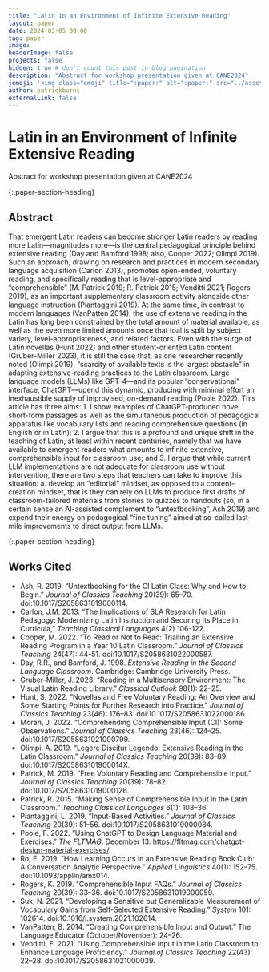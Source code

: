 ```yaml
---
title: "Latin in an Environment of Infinite Extensive Reading"
layout: paper
date: 2024-03-05 00:00
tag: paper
image:
headerImage: false
projects: false
hidden: true # don't count this post in blog pagination
description: "Abstract for workshop presentation given at CANE2024"
jemoji: '<img class="emoji" title=":paper:" alt=":paper:" src="../assets/images/paper-icon.png" height="20" width="20" align="absmiddle">'
author: patrickburns
externalLink: false
---
```


# Latin in an Environment of Infinite Extensive Reading
Abstract for workshop presentation given at CANE2024

{:.paper-section-heading}
## Abstract

That emergent Latin readers can become stronger Latin readers by reading more Latin—magnitudes more—is the central pedagogical principle behind extensive reading (Day and Bamford 1998; also, Cooper 2022; Olimpi 2019).  Such an approach, drawing on research and practices in modern secondary language acquisition (Carlon 2013), promotes open-ended, voluntary reading, and specifically reading that is level-appropriate and “comprehensible” (M. Patrick 2019; R. Patrick 2015; Venditti 2021; Rogers 2019), as an important supplementary classroom activity alongside other language instruction (Piantaggini 2019). At the same time, in contrast to modern languages (VanPatten 2014), the use of extensive reading in the Latin has long been constrained by the total amount of material available, as well as the even more limited amounts once that toal is split by subject variety, level-appropriateness, and related factors. Even with the surge of Latin novellas (Hunt 2022) and other student-oriented Latin content (Gruber-Miller 2023), it is still the case that, as one researcher recently noted (Olimpi 2019), “scarcity of available texts is the largest obstacle” in adapting extensive-reading practices to the Latin classroom. Large language models (LLMs) like GPT-4—and its popular “conservational” interface, ChatGPT—upend this dynamic, producing with minimal effort an inexhaustible supply of improvised, on-demand reading (Poole 2022). This article has three aims: 1. I show examples of ChatGPT-produced novel short-form passages as well as the simultaneous production of pedagogical apparatus like vocabulary lists and reading comprehensive questions (in English or in Latin); 2. I argue that this is a profound and unique shift in the teaching of Latin, at least within recent centuries, namely that we have available to emergent readers what amounts to infinite extensive, comprehensible input for classroom use; and 3. I argue that while current LLM implementations are not adequate for classroom use without intervention, there are two steps that teachers can take to improve this situation: a. develop an “editorial” mindset, as opposed to a content-creation mindset, that is they can rely on LLMs to produce first drafts of classroom-tailored materials from stories to quizzes to handouts (so, in a certain sense an AI-assisted complement to “untextbooking”, Ash 2019) and expend their energy on pedagogical “fine tuning” aimed at so-called last-mile improvements to direct output from LLMs.

{:.paper-section-heading}
## Works Cited

- Ash, R. 2019. “Untextbooking for the CI Latin Class: Why and How to Begin.” *Journal of Classics Teaching* 20(39): 65–70. doi:10.1017/S2058631019000114.
- Carlon, J.M. 2013. “The Implications of SLA Research for Latin Pedagogy: Modernizing Latin Instruction and Securing Its Place in Curricula,” *Teaching Classical Languages* 4(2) 106-122.
- Cooper, M. 2022. “To Read or Not to Read: Trialling an Extensive Reading Program in a Year 10 Latin Classroom.” *Journal of Classics Teaching* 24(47): 44-51. doi:10.1017/S2058631022000587.
- Day, R.R., and Bamford, J. 1998. *Extensive Reading in the Second Language Classroom*. Cambridge: Cambridge University Press.
- Gruber-Miller, J. 2023. “Reading in a Multisensory Environment: The Visual Latin Reading Library.” *Classical Outlook* 98(1): 22–25.
- Hunt, S. 2022. “Novellas and Free Voluntary Reading: An Overview and Some Starting Points for Further Research into Practice.” *Journal of Classics Teaching* 23(46): 176–83. doi:10.1017/S2058631022000186.
- Moran, J. 2022. “Comprehending Comprehensible Input (CI): Some Observations.” *Journal of Classics Teaching* 23(46): 124–25. doi:10.1017/S2058631021000799.
- Olimpi, A. 2019. “Legere Discitur Legendo: Extensive Reading in the Latin Classroom.” *Journal of Classics Teaching* 20(39): 83–89. doi:10.1017/S205863101900014X.
- Patrick, M. 2019. “Free Voluntary Reading and Comprehensible Input.” *Journal of Classics Teaching* 20(39): 78–82. doi:10.1017/S2058631019000126.
- Patrick, R. 2015. “Making Sense of Comprehensible Input in the Latin Classroom.” *Teaching Classical Languages* 6(1): 108–36.
- Piantaggini, L. 2019. “Input-Based Activities.” *Journal of Classics Teaching* 20(39): 51–56. doi:10.1017/S2058631019000084.
- Poole, F. 2022. “Using ChatGPT to Design Language Material and Exercises.” *The FLTMAG*. December 13. https://fltmag.com/chatgpt-design-material-exercises/.
- Ro, E. 2019. “How Learning Occurs in an Extensive Reading Book Club: A Conversation Analytic Perspective.” *Applied Linguistics* 40(1): 152–75. doi:10.1093/applin/amx014.
- Rogers, K. 2019. “Comprehensible Input FAQs.” *Journal of Classics Teaching* 20(39): 33–36. doi:10.1017/S2058631019000059.
- Suk, N. 2021. “Developing a Sensitive but Generalizable Measurement of Vocabulary Gains from Self-Selected Extensive Reading.” *System* 101: 102614. doi:10.1016/j.system.2021.102614.
- VanPatten, B. 2014. “Creating Comprehensible Input and Output.” The Language Educator (October/November): 24–26.
- Venditti, E. 2021. “Using Comprehensible Input in the Latin Classroom to Enhance Language Proficiency.” *Journal of Classics Teaching* 22(43): 22–28. doi:10.1017/S2058631021000039.
